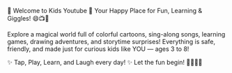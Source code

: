 🎉 Welcome to Kids Youtube 🌈
Your Happy Place for Fun, Learning & Giggles! 😄📺🎨

Explore a magical world full of colorful cartoons, sing-along songs, learning games, drawing adventures, and storytime surprises! Everything is safe, friendly, and made just for curious kids like YOU — ages 3 to 8!

✨ Tap, Play, Learn, and Laugh every day! ✨
Let the fun begin! 🚀👧🧒💫
